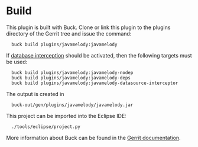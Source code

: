 Build
=====

This plugin is built with Buck.
Clone or link this plugin to the plugins directory of the Gerrit tree
and issue the command:

```
  buck build plugins/javamelody:javamelody
```

If [database interception](database-monitoring.html) should be activated,
then the following targets must be used:

```
  buck build plugins/javamelody:javamelody-nodep
  buck build plugins/javamelody:javamelody-deps
  buck build plugins/javamelody:javamelody-datasource-interceptor
```

The output is created in

```
  buck-out/gen/plugins/javamelody/javamelody.jar
```

This project can be imported into the Eclipse IDE:

```
  ./tools/eclipse/project.py
```

More information about Buck can be found in the [Gerrit
documentation](../../../Documentation/dev-buck.html).
